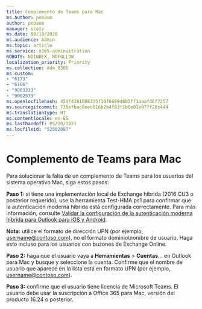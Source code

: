 ```yaml
---
title: Complemento de Teams para Mac
ms.author: pebaum
author: pebaum
manager: scotv
ms.date: 08/10/2020
ms.audience: Admin
ms.topic: article
ms.service: o365-administration
ROBOTS: NOINDEX, NOFOLLOW
localization_priority: Priority
ms.collection: Adm_O365
ms.custom:
- "6173"
- "6166"
- "9003233"
- "9002573"
ms.openlocfilehash: 45df4381688335f10f6699d8b5ff1aaafd6f7257
ms.sourcegitcommit: 730efbac8eec016b2b4f83f1b0e01e077f28c444
ms.translationtype: HT
ms.contentlocale: es-ES
ms.lasthandoff: 05/20/2021
ms.locfileid: "52582087"
---
```

# <a name="teams-add-in-for-mac"></a>Complemento de Teams para Mac

Para solucionar la falta de un complemento de Teams para los usuarios del sistema operativo Mac, siga estos pasos:

**Paso 1:** si tiene una implementación local de Exchange híbrida (2016 CU3 o posterior requerido), use la herramienta Test-HMA.ps1 para confirmar que la autenticación moderna híbrida está configurada correctamente. Para más información, consulte [Validar la configuración de la autenticación moderna híbrida para Outlook para iOS y Android](https://aka.ms/TestHMAEAS).  

**Nota:** utilice el formato de dirección UPN (por ejemplo, [username@contoso.com](mailto:username@contoso.com)), no el formato dominio\nombre de usuario. Haga esto incluso para los usuarios con buzones de Exchange Online.

**Paso 2:** haga que el usuario vaya a **Herramientas** > **Cuentas**... en Outlook para Mac y busque y seleccione la cuenta. Confirme que el nombre de usuario que aparece en la lista está en formato UPN (por ejemplo, [username@contoso.com](mailto:username@contoso.com)).

**Paso 3:** confirme que el usuario tiene licencia de Microsoft Teams. El usuario debe usar la suscripción a Office 365 para Mac, versión del producto 16.24 o posterior.